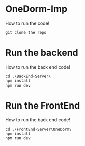 # OneDorm-Imp
How to run the code!
```
git clone the repo
```
# Run the backend
How to run the back end code!
```
cd .\BackEnd-Server\
npm install
npm run dev
```
# Run the FrontEnd
How to run the back end code!
```
cd .\FrontEnd-Server\OneDorm\
npm install
npm run dev
```

